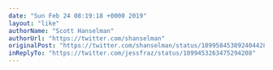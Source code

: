 ```yaml
---
date: "Sun Feb 24 08:19:18 +0000 2019"
layout: "like"
authorName: "Scott Hanselman"
authorUrl: "https://twitter.com/shanselman"
originalPost: "https://twitter.com/shanselman/status/1099584538924044289"
inReplyTo: "https://twitter.com/jessfraz/status/1099453263475294208"
---
```

